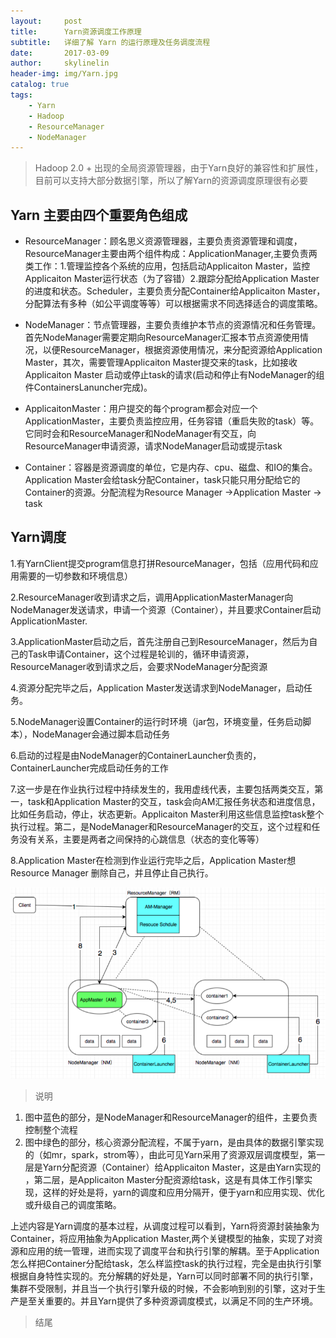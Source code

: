 ```yaml
---
layout:     post
title:      Yarn资源调度工作原理
subtitle:   详细了解 Yarn 的运行原理及任务调度流程
date:       2017-03-09
author:     skylinelin
header-img: img/Yarn.jpg
catalog: true
tags:
    - Yarn
    - Hadoop
    - ResourceManager
    - NodeManager
---
```


>Hadoop 2.0 + 出现的全局资源管理器，由于Yarn良好的兼容性和扩展性，目前可以支持大部分数据引擎，所以了解Yarn的资源调度原理很有必要

## Yarn 主要由四个重要角色组成

 - ResourceManager：顾名思义资源管理器，主要负责资源管理和调度，ResourceManager主要由两个组件构成：ApplicationManager,主要负责两类工作：1.管理监控各个系统的应用，包括启动Applicaiton Master，监控Applicaiton Master运行状态（为了容错）2.跟踪分配给Application Master的进度和状态。Scheduler，主要负责分配Container给Applicaiton Master，分配算法有多种（如公平调度等等）可以根据需求不同选择适合的调度策略。
 
 - NodeManager：节点管理器，主要负责维护本节点的资源情况和任务管理。首先NodeManager需要定期向ResourceManager汇报本节点资源使用情况，以便ResourceManager，根据资源使用情况，来分配资源给Application Master，其次，需要管理Applicaiton Master提交来的task，比如接收Applicaiton Master 启动或停止task的请求(启动和停止有NodeManager的组件ContainersLanuncher完成)。

 - ApplicaitonMaster：用户提交的每个program都会对应一个ApplicationMaster，主要负责监控应用，任务容错（重启失败的task）等。它同时会和ResourceManager和NodeManager有交互，向ResourceManager申请资源，请求NodeManager启动或提示task

 - Container：容器是资源调度的单位，它是内存、cpu、磁盘、和IO的集合。Application Master会给task分配Container，task只能只用分配给它的Container的资源。分配流程为Resource Manager ->Application Master -> task
 
##  Yarn调度



1.有YarnClient提交program信息打拼ResourceManager，包括（应用代码和应用需要的一切参数和环境信息）

2.ResourceManager收到请求之后，调用ApplicationMasterManager向NodeManager发送请求，申请一个资源（Container），并且要求Container启动ApplicationMaster.

3.ApplicationMaster启动之后，首先注册自己到ResourceManager，然后为自己的Task申请Container，这个过程是轮训的，循环申请资源，ResourceManager收到请求之后，会要求NodeManager分配资源

4.资源分配完毕之后，Application Master发送请求到NodeManager，启动任务。

5.NodeManager设置Container的运行时环境（jar包，环境变量，任务启动脚本），NodeManager会通过脚本启动任务

6.启动的过程是由NodeManager的ContainerLauncher负责的，ContainerLauncher完成启动任务的工作

7.这一步是在作业执行过程中持续发生的，我用虚线代表，主要包括两类交互，第一，task和Application Master的交互，task会向AM汇报任务状态和进度信息，比如任务启动，停止，状态更新。Applicaiton Master利用这些信息监控task整个执行过程。第二，是NodeManager和ResourceManager的交互，这个过程和任务没有关系，主要是两者之间保持的心跳信息（状态的变化等等）

8.Application Master在检测到作业运行完毕之后，Application Master想Resource Manager 删除自己，并且停止自己执行。

![image](/resource_img/Yarn.png)

> 说明

1. 图中蓝色的部分，是NodeManager和ResourceManager的组件，主要负责控制整个流程
2. 图中绿色的部分，核心资源分配流程，不属于yarn，是由具体的数据引擎实现的（如mr，spark，strom等），由此可见Yarn采用了资源双层调度模型，第一层是Yarn分配资源（Container）给Applicaiton Master，这是由Yarn实现的 ，第二层，是Applicaiton Master分配资源给task，这是有具体工作引擎实现，这样的好处是将，yarn的调度和应用分隔开，便于yarn和应用实现、优化或升级自己的调度策略。

 
上述内容是Yarn调度的基本过程，从调度过程可以看到，Yarn将资源封装抽象为Container，将应用抽象为Application Master,两个关键模型的抽象，实现了对资源和应用的统一管理，进而实现了调度平台和执行引擎的解耦。至于Application怎么样把Container分配给task，怎么样监控task的执行过程，完全是由执行引擎根据自身特性实现的。充分解耦的好处是，Yarn可以同时部署不同的执行引擎，集群不受限制，并且当一个执行引擎升级的时候，不会影响到别的引擎，这对于生产是至关重要的。并且Yarn提供了多种资源调度模式，以满足不同的生产环境。

> 结尾